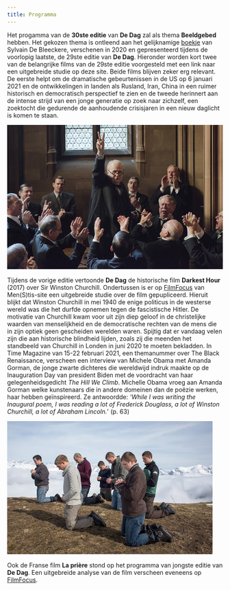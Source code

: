```yaml
---
title: Programma 
---
```


Het progamma van de **30ste editie** van **De Dag** zal als thema **Beeldgebed** hebben. Het gekozen thema is ontleend aan het gelijknamige  [boekje](http://www.menstis.be/webshop/Beeldgebed/) van Sylvain De Bleeckere, verschenen in 2020 en gepresenteerd tijdens de voorlopig laatste, de 29ste editie van **De Dag**. Hieronder worden kort twee van de belangrijke films van de 29ste editie voorgesteld met een link naar een uitgebreide studie op deze site. Beide films blijven zeker erg relevant. De eerste helpt om de dramatische gebeurtenissen in de US op 6 januari 2021 en de ontwikkelingen in landen als Rusland, Iran, China in een ruimer historisch en democratisch perspectief te zien en de tweede herinnert aan de intense strijd van een jonge generatie op zoek naar zichzelf, een zoektocht die gedurende de aanhoudende crisisjaren in een nieuw daglicht is komen te staan. 


<img src="dh.jpg">

Tijdens de vorige editie vertoonde **De Dag** de historische film **Darkest Hour** (2017) over Sir Winston Churchill. Ondertussen is er op [FilmFocus](http://www.menstis.be/film-focus/darkesthour/) van Men(S)tis-site een uitgebreide studie over de film gepupliceerd. Hieruit blijkt dat Winston Churchill in mei 1940 de enige politicus in de westerse wereld was die het durfde opnemen tegen de fascistische Hitler. De motivatie van Churchill kwam voor uit zijn diep geloof in de christelijke waarden van menselijkheid en de democratische rechten van de mens die in zijn optiek geen gescheiden werelden waren. Spijtig dat er vandaag velen zijn die aan historische blindheid lijden, zoals zij die meenden het standbeeld van Churchill in Londen in juni 2020 te moeten bekladden. In Time Magazine van 15-22 februari 2021, een themanummer over The Black Renaissance, verscheen een interview van Michele Obama met Amanda Gorman, de jonge zwarte dichteres die wereldwijd indruk maakte op de Inauguration Day van president Biden met de voordracht van haar gelegenheidsgedicht _The Hill We Climb_. Michelle Obama vroeg aan Amanda Gorman welke kunstenaars die in andere domeinen dan de poëzie werken, haar hebben geïnspireerd. Ze antwoordde: _'While I was writing the Inaugural poem, I was reading a lot of Frederick Douglass, a lot of Winston Churchill, a lot of Abraham Lincoln._' (p. 63)

<img src="lp.jpg">

Ook de Franse film **La prière** stond op het programma van jongste editie van **De Dag**. Een uitgebreide analyse van de film verscheen eveneens op [FilmFocus](http://www.menstis.be/film-focus/priere/). 



